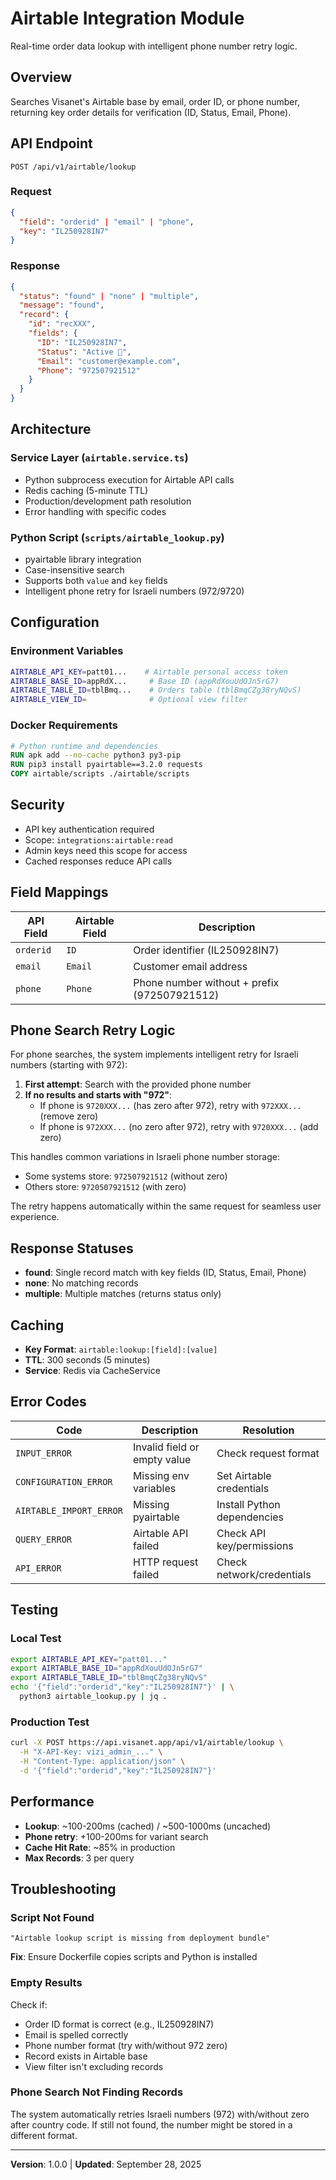 # Airtable Integration Module

Real-time order data lookup with intelligent phone number retry logic.

## Overview

Searches Visanet's Airtable base by email, order ID, or phone number, returning key order details for verification (ID, Status, Email, Phone).

## API Endpoint

```
POST /api/v1/airtable/lookup
```

### Request
```json
{
  "field": "orderid" | "email" | "phone",
  "key": "IL250928IN7"
}
```

### Response
```json
{
  "status": "found" | "none" | "multiple",
  "message": "found",
  "record": {
    "id": "recXXX",
    "fields": {
      "ID": "IL250928IN7",
      "Status": "Active 🔵",
      "Email": "customer@example.com",
      "Phone": "972507921512"
    }
  }
}
```

## Architecture

### Service Layer (`airtable.service.ts`)
- Python subprocess execution for Airtable API calls
- Redis caching (5-minute TTL)
- Production/development path resolution
- Error handling with specific codes

### Python Script (`scripts/airtable_lookup.py`)
- pyairtable library integration
- Case-insensitive search
- Supports both `value` and `key` fields
- Intelligent phone retry for Israeli numbers (972/9720)

## Configuration

### Environment Variables
```bash
AIRTABLE_API_KEY=patt01...    # Airtable personal access token
AIRTABLE_BASE_ID=appRdX...     # Base ID (appRdXouUdOJn5rG7)
AIRTABLE_TABLE_ID=tblBmq...    # Orders table (tblBmqCZg38ryNQvS)
AIRTABLE_VIEW_ID=              # Optional view filter
```

### Docker Requirements
```dockerfile
# Python runtime and dependencies
RUN apk add --no-cache python3 py3-pip
RUN pip3 install pyairtable==3.2.0 requests
COPY airtable/scripts ./airtable/scripts
```

## Security

- API key authentication required
- Scope: `integrations:airtable:read`
- Admin keys need this scope for access
- Cached responses reduce API calls

## Field Mappings

| API Field | Airtable Field | Description |
|-----------|---------------|-------------|
| `orderid` | `ID` | Order identifier (IL250928IN7) |
| `email` | `Email` | Customer email address |
| `phone` | `Phone` | Phone number without + prefix (972507921512) |

## Phone Search Retry Logic

For phone searches, the system implements intelligent retry for Israeli numbers (starting with 972):

1. **First attempt**: Search with the provided phone number
2. **If no results and starts with "972"**:
   - If phone is `9720XXX...` (has zero after 972), retry with `972XXX...` (remove zero)
   - If phone is `972XXX...` (no zero after 972), retry with `9720XXX...` (add zero)

This handles common variations in Israeli phone number storage:
- Some systems store: `972507921512` (without zero)
- Others store: `9720507921512` (with zero)

The retry happens automatically within the same request for seamless user experience.

## Response Statuses

- **found**: Single record match with key fields (ID, Status, Email, Phone)
- **none**: No matching records
- **multiple**: Multiple matches (returns status only)

## Caching

- **Key Format**: `airtable:lookup:[field]:[value]`
- **TTL**: 300 seconds (5 minutes)
- **Service**: Redis via CacheService

## Error Codes

| Code | Description | Resolution |
|------|-------------|------------|
| `INPUT_ERROR` | Invalid field or empty value | Check request format |
| `CONFIGURATION_ERROR` | Missing env variables | Set Airtable credentials |
| `AIRTABLE_IMPORT_ERROR` | Missing pyairtable | Install Python dependencies |
| `QUERY_ERROR` | Airtable API failed | Check API key/permissions |
| `API_ERROR` | HTTP request failed | Check network/credentials |

## Testing

### Local Test
```bash
export AIRTABLE_API_KEY="patt01..."
export AIRTABLE_BASE_ID="appRdXouUdOJn5rG7"
export AIRTABLE_TABLE_ID="tblBmqCZg38ryNQvS"
echo '{"field":"orderid","key":"IL250928IN7"}' | \
  python3 airtable_lookup.py | jq .
```

### Production Test
```bash
curl -X POST https://api.visanet.app/api/v1/airtable/lookup \
  -H "X-API-Key: vizi_admin_..." \
  -H "Content-Type: application/json" \
  -d '{"field":"orderid","key":"IL250928IN7"}'
```


## Performance

- **Lookup**: ~100-200ms (cached) / ~500-1000ms (uncached)
- **Phone retry**: +100-200ms for variant search
- **Cache Hit Rate**: ~85% in production
- **Max Records**: 3 per query

## Troubleshooting

### Script Not Found
```
"Airtable lookup script is missing from deployment bundle"
```
**Fix**: Ensure Dockerfile copies scripts and Python is installed

### Empty Results
Check if:
- Order ID format is correct (e.g., IL250928IN7)
- Email is spelled correctly
- Phone number format (try with/without 972 zero)
- Record exists in Airtable base
- View filter isn't excluding records

### Phone Search Not Finding Records
The system automatically retries Israeli numbers (972) with/without zero after country code.
If still not found, the number might be stored in a different format.

---

**Version**: 1.0.0 | **Updated**: September 28, 2025